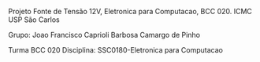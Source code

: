 Projeto Fonte de Tensão 12V, Eletronica para Computacao, BCC 020. ICMC USP São Carlos

Grupo:
  Joao Francisco Caprioli Barbosa Camargo de Pinho
  
  
Turma BCC 020
Disciplina: SSC0180-Eletronica para Computacao
